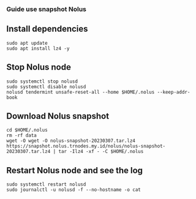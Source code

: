 ### Guide use snapshot Nolus

## Install dependencies
```
sudo apt update
sudo apt install lz4 -y
```
## Stop Nolus node
```
sudo systemctl stop nolusd
sudo systemctl disable nolusd
nolusd tendermint unsafe-reset-all --home $HOME/.nolus --keep-addr-book
```


## Download Nolus snapshot
```
cd $HOME/.nolus
rm -rf data
wget -O wget -O nolus-snapshot-20230307.tar.lz4 https://snapshot.nolus.trnodes.my.id/nolus/nolus-snapshot-20230307.tar.lz4 | tar -Ilz4 -xf - -C $HOME/.nolus
```

## Restart Nolus node and see the log
```
sudo systemctl restart nolusd
sudo journalctl -u nolusd -f --no-hostname -o cat
```
